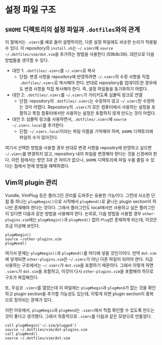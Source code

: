 설정 파일 구조
==============

## `$HOME` 디렉토리의 설정 파일과 `.dotfiles`와의 관계

이 절에서는 `.vimrc`를 예로 들어 설명하지만, 다른 설정 파일에도 비슷한 논리가
적용될 수 있다.
이 repository의 `install.sh`는 `~/.vimrc`에
`source ~/.dotfiles/vim/dot.vim`을 추가하는 방법을 사용한다 (59b8c56).
대안으로 다음 방법들을 생각할 수 있다.

* 대안 1: `.dotfiles/.vimrc`를 `~/.vimrc`로 복사
  * 단점: 변경 사항을 repository에 반영하려면
  `~/.vimrc`의 수정 사항을 직접 `.dotfiles/.vimrc`로 복사해야 한다.
  반대로 repository를 업데이트한 경우에도 변경 사항을 직접 복사해야 한다.
  즉, 설정 파일들을 동기화하기 어렵다.
* 대안 2: `.dotfiles/.vimrc`를 `~/.vimrc`가 가리키도록 심볼릭 링크로 연결
  * 단점: repository의 `.dotfiles/.vimrc`는 수정하지 않고
  `~/.vimrc`만 수정하는 것이 어렵다. Repository의 `.vimrc`가 모든 컴퓨터에서
  사용하는 설정을 포함하고 특정 컴퓨터에서만 사용하는 설정은 포함하지
  않게 만드는 것이 어렵다.
* 대안 3: 심볼릭 링크를 사용하면서,
  `.dotfiles/.vimrc`에 `source ~/.vimrc.local`를 추가한다.
  * 단점: `~/.vimrc.local`이라는 파일 이름을 기억해야 하며,
    `$HOME` 디렉토리에 파일의 수가 많아진다.

여기서 선택한 방법을 사용할 경우 반대로 변경 사항을 repositry에 반영하고
싶으면 `~/.vimrc`를 변경하지 않고, repository 내의 파일을 변경해야
한다는 것을 신경써야 한다. 이런 점에서는 방안 3과 큰 차이가 없으나,
`$HOME` 디렉토리에 파일 수를 줄일 수 있다는 점에서 현재 방법을 채택하였다.

## Vim의 plugin 관리

Vundle, VimPlug 등은 플러그인 관리를 도와주는 유용한 기능이다.
그런데 사소한 단점 중 하나는 `plug#begin()`으로 시작해서
`plug#end()`로 끝나는 plugin section이 하나만 존재해야 한다는 것이다.
그래서 플러그인도 local에서만 사용하고 싶은
플러그인이 있다면 다음과 같은 방법을 사용해야 한다.
논외로, 다음 방법을 사용할 경우 `other-plugins.vim`에는 `plug#begin()`과
`plug#end()` 없이 `Plug`만 존재하게 되는데, 이것은 조금 이상해 보인다.

```
plug#begin()
source ~/other-plugins.vim
plug#end()
```

여기서 문제는 `plug#begin()`과 `plug#end()`를 어디에 넣을 것인가이다.
만약 `dot.vim`에 넣게되면 `other-plugins.vim`은 `~/.vimrc`가 아닌 다른
파일이 되어야 한다. 지금 사용하는 구조에서는 `~/.vimrc`가 `dot.vim`을
포함하기 때문이다. 그래서 이렇게 하면 `.vimrc`가 `dot.vim`을 포함하고,
이것이 다시 `other-plugins.vim`을 포함해야 하므로 구조가 복잡해진다.

또, 무심코 `.vimrc`를 열었는데 이 파일에는 `plug#begin`과 `plug#end`가
없는 것을 확인하고 plugin section을 추가할 가능성도 있는데,
이렇게 되면 plugin section이 중복으로 정의되는 문제가 있다.

이런 이유에서, `plug#begin`과 `plug#end`는 `.vimrc`에서
직접 확인할 수 있도록 만드는 것이 좋다고 생각했다.
그래서 최종적으로 `.vimrc`를 다음과 같은 모양으로 만들었다.

```
call plug#begin('~/.vim/plugged')
source ~/.dotfiles/vim/dot-plugins.vim
call plug#end()
source ~/.dotfiles/vim/dot.vim
```
